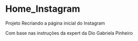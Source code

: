 # Home_Instagram

Projeto 
Recriando a página inicial do Instagram

Com base nas instruções da expert da Dio Gabriela Pinheiro
